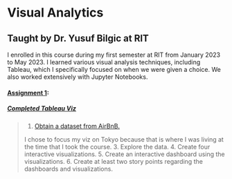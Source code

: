 # Visual Analytics

## Taught by Dr. Yusuf Bilgic at RIT

I enrolled in this course during my first semester at RIT from January 2023 to May 2023. I learned various visual analysis techniques, including Tableau, which I specifically focused on when we were given a choice. We also worked extensively with Jupyter Notebooks.

#### [Assignment 1](Assignment1):  

##### [Completed Tableau Viz](https://public.tableau.com/views/Grace_Tokyo/AirbnbinTokyoJapan?:language=en-US&:display_count=n&:origin=viz_share_link) 
> 1. [Obtain a dataset from AirBnB.](http://insideairbnb.com/get-the-data/)
  >
  > I chose to focus my viz on Tokyo because that is where I was living at the time that I took the course.
> 3. Explore the data.
> 4. Create four interactive visualizations.
> 5. Create an interactive dashboard using the visualizations.
> 6. Create at least two story points regarding the dashboards and visualizations.
